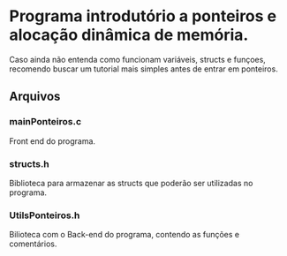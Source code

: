# Programa introdutório a ponteiros e alocação dinâmica de memória.

 Caso ainda não entenda como funcionam variáveis, structs e funçoes, recomendo buscar um tutorial mais simples antes de entrar em ponteiros.
 
 ## Arquivos
 
### mainPonteiros.c

Front end do programa.

### structs.h

Biblioteca para armazenar as structs que poderão ser utilizadas no programa.

### UtilsPonteiros.h

Bilioteca com o Back-end do programa, contendo as funções e comentários.
